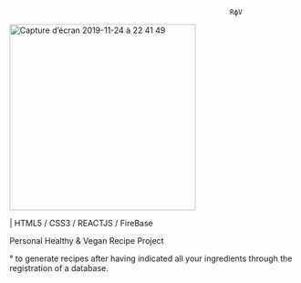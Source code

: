                                                           RфV 

<img width="326" alt="Capture d’écran 2019-11-24 à 22 41 49" src="https://user-images.githubusercontent.com/50181632/69502161-3b788600-0f0c-11ea-8e51-77817f49552c.png">

| HTML5 / CSS3 / REACTJS / FireBase

Personal Healthy & Vegan Recipe Project 

° to generate recipes after having indicated all your ingredients through the registration of a database.
